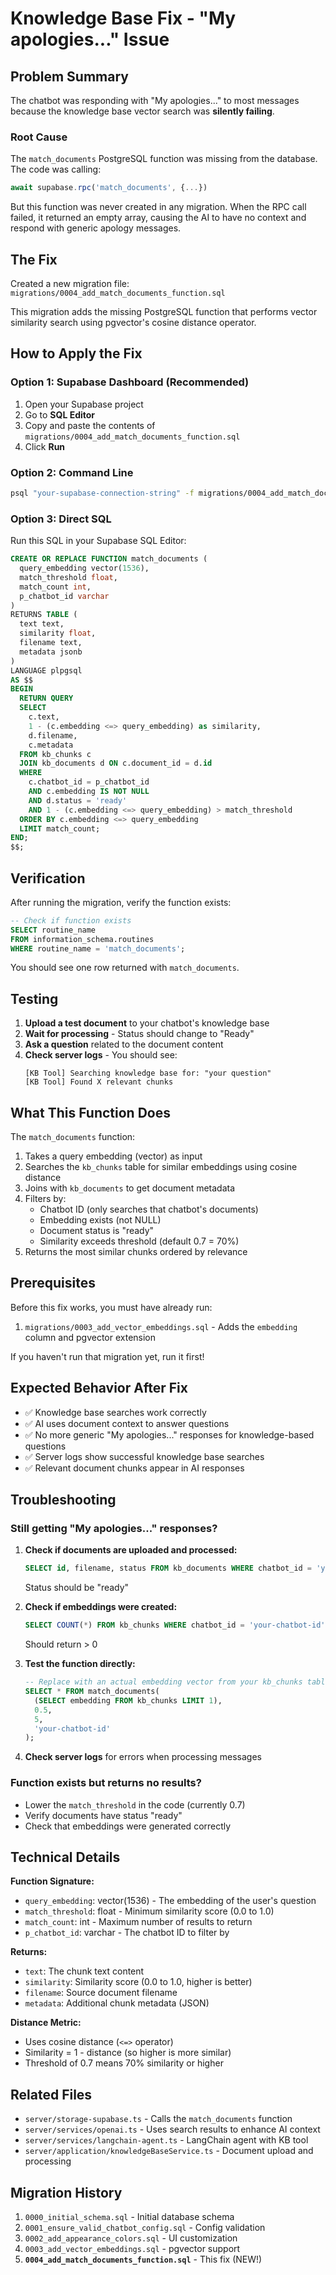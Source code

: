 # Knowledge Base Fix - "My apologies..." Issue

## Problem Summary

The chatbot was responding with "My apologies..." to most messages because the knowledge base vector search was **silently failing**. 

### Root Cause

The `match_documents` PostgreSQL function was missing from the database. The code was calling:

```typescript
await supabase.rpc('match_documents', {...})
```

But this function was never created in any migration. When the RPC call failed, it returned an empty array, causing the AI to have no context and respond with generic apology messages.

## The Fix

Created a new migration file: `migrations/0004_add_match_documents_function.sql`

This migration adds the missing PostgreSQL function that performs vector similarity search using pgvector's cosine distance operator.

## How to Apply the Fix

### Option 1: Supabase Dashboard (Recommended)

1. Open your Supabase project
2. Go to **SQL Editor**
3. Copy and paste the contents of `migrations/0004_add_match_documents_function.sql`
4. Click **Run**

### Option 2: Command Line

```bash
psql "your-supabase-connection-string" -f migrations/0004_add_match_documents_function.sql
```

### Option 3: Direct SQL

Run this SQL in your Supabase SQL Editor:

```sql
CREATE OR REPLACE FUNCTION match_documents (
  query_embedding vector(1536),
  match_threshold float,
  match_count int,
  p_chatbot_id varchar
)
RETURNS TABLE (
  text text,
  similarity float,
  filename text,
  metadata jsonb
)
LANGUAGE plpgsql
AS $$
BEGIN
  RETURN QUERY
  SELECT 
    c.text,
    1 - (c.embedding <=> query_embedding) as similarity,
    d.filename,
    c.metadata
  FROM kb_chunks c
  JOIN kb_documents d ON c.document_id = d.id
  WHERE 
    c.chatbot_id = p_chatbot_id
    AND c.embedding IS NOT NULL
    AND d.status = 'ready'
    AND 1 - (c.embedding <=> query_embedding) > match_threshold
  ORDER BY c.embedding <=> query_embedding
  LIMIT match_count;
END;
$$;
```

## Verification

After running the migration, verify the function exists:

```sql
-- Check if function exists
SELECT routine_name 
FROM information_schema.routines 
WHERE routine_name = 'match_documents';
```

You should see one row returned with `match_documents`.

## Testing

1. **Upload a test document** to your chatbot's knowledge base
2. **Wait for processing** - Status should change to "Ready"
3. **Ask a question** related to the document content
4. **Check server logs** - You should see:
   ```
   [KB Tool] Searching knowledge base for: "your question"
   [KB Tool] Found X relevant chunks
   ```

## What This Function Does

The `match_documents` function:

1. Takes a query embedding (vector) as input
2. Searches the `kb_chunks` table for similar embeddings using cosine distance
3. Joins with `kb_documents` to get document metadata
4. Filters by:
   - Chatbot ID (only searches that chatbot's documents)
   - Embedding exists (not NULL)
   - Document status is "ready"
   - Similarity exceeds threshold (default 0.7 = 70%)
5. Returns the most similar chunks ordered by relevance

## Prerequisites

Before this fix works, you must have already run:

1. `migrations/0003_add_vector_embeddings.sql` - Adds the `embedding` column and pgvector extension

If you haven't run that migration yet, run it first!

## Expected Behavior After Fix

- ✅ Knowledge base searches work correctly
- ✅ AI uses document context to answer questions
- ✅ No more generic "My apologies..." responses for knowledge-based questions
- ✅ Server logs show successful knowledge base searches
- ✅ Relevant document chunks appear in AI responses

## Troubleshooting

### Still getting "My apologies..." responses?

1. **Check if documents are uploaded and processed:**
   ```sql
   SELECT id, filename, status FROM kb_documents WHERE chatbot_id = 'your-chatbot-id';
   ```
   Status should be "ready"

2. **Check if embeddings were created:**
   ```sql
   SELECT COUNT(*) FROM kb_chunks WHERE chatbot_id = 'your-chatbot-id' AND embedding IS NOT NULL;
   ```
   Should return > 0

3. **Test the function directly:**
   ```sql
   -- Replace with an actual embedding vector from your kb_chunks table
   SELECT * FROM match_documents(
     (SELECT embedding FROM kb_chunks LIMIT 1),
     0.5,
     5,
     'your-chatbot-id'
   );
   ```

4. **Check server logs** for errors when processing messages

### Function exists but returns no results?

- Lower the `match_threshold` in the code (currently 0.7)
- Verify documents have status "ready"
- Check that embeddings were generated correctly

## Technical Details

**Function Signature:**
- `query_embedding`: vector(1536) - The embedding of the user's question
- `match_threshold`: float - Minimum similarity score (0.0 to 1.0)
- `match_count`: int - Maximum number of results to return
- `p_chatbot_id`: varchar - The chatbot ID to filter by

**Returns:**
- `text`: The chunk text content
- `similarity`: Similarity score (0.0 to 1.0, higher is better)
- `filename`: Source document filename
- `metadata`: Additional chunk metadata (JSON)

**Distance Metric:**
- Uses cosine distance (`<=>` operator)
- Similarity = 1 - distance (so higher is more similar)
- Threshold of 0.7 means 70% similarity or higher

## Related Files

- `server/storage-supabase.ts` - Calls the `match_documents` function
- `server/services/openai.ts` - Uses search results to enhance AI context
- `server/services/langchain-agent.ts` - LangChain agent with KB tool
- `server/application/knowledgeBaseService.ts` - Document upload and processing

## Migration History

1. `0000_initial_schema.sql` - Initial database schema
2. `0001_ensure_valid_chatbot_config.sql` - Config validation
3. `0002_add_appearance_colors.sql` - UI customization
4. `0003_add_vector_embeddings.sql` - pgvector support
5. **`0004_add_match_documents_function.sql`** - This fix (NEW!)
